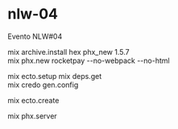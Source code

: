 # nlw-04
Evento NLW#04

mix archive.install hex phx_new 1.5.7  
mix phx.new rocketpay --no-webpack --no-html

mix ecto.setup
mix deps.get    
mix credo gen.config

mix ecto.create

mix phx.server 